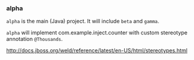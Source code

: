 ### alpha

`alpha` is the main (Java) project. It will include `beta` and `gamma`.

`alpha` will implement com.example.inject.counter with custom stereotype annotation `@Thousands`.

http://docs.jboss.org/weld/reference/latest/en-US/html/stereotypes.html

